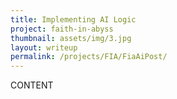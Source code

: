 ```yaml
---
title: Implementing AI Logic
project: faith-in-abyss
thumbnail: assets/img/3.jpg
layout: writeup
permalink: /projects/FIA/FiaAiPost/
---
```


CONTENT